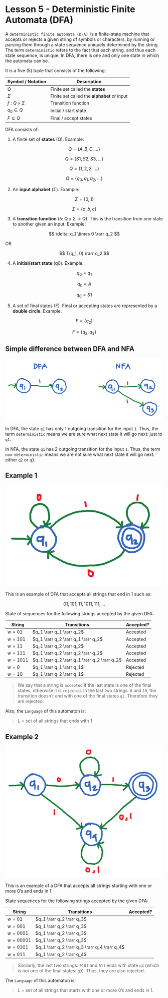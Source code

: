 # Lesson 5 - Deterministic Finite Automata (DFA)

A `deterministic finite automata (DFA) `is a finite-state machine that accepts or rejects a given string of symbols or characters, by running or parsing them through a state sequence uniquely determined by the string. The term `deterministic` refers to the fact that each string, and thus each state sequence, is unique. In DFA, there is one and only one state in which the automata can be.

It is a five (5) tuple that consists of the following:

| Symbol / Notation | Description |
| --- | --- |
| $Q$ | Finite set called the **states** |
| $\Sigma$ | Finite set called the **alphabet** or input |
| $f: Q \times \Sigma$ | Transition function |
| $q_0 \in Q$ | Initial / start state |
| $F \subseteq Q$ | Final / accept states |

DFA consists of:
1. A finite set of **states** (Q). Example:

$$ Q = \lbrace A, B, C, ... \rbrace $$

$$ Q = \lbrace S1, S2, S3, ... \rbrace $$

$$ Q = \lbrace 1, 2, 3, ... \rbrace $$

$$ Q = \lbrace q_0, q_1, q_2, ... \rbrace $$

2. An **input alphabet** (Σ). Example:

$$ \Sigma = \lbrace 0, 1 \rbrace $$

$$ \Sigma = \lbrace a, b, c \rbrace $$

3. A **transition function** (δ: Q x Σ -> Q). This is the transition from one state 
to another given an input. Example:

$$ \delta: q_1 \times 0 \rarr q_2 $$

OR

$$ T(q_1, 0) \rarr q_2 $$

4. A **initial/start state** (q0). Example:

$$ q_0 = q_1 $$

$$ q_0 = A $$

$$ q_0 = S1 $$

5. A set of final states (F). Final or accepting states are represented by a **double circle**. Example:
   
$$ F = \lbrace q_2 \rbrace $$

$$ F = \lbrace q_2, q_3 \rbrace $$

## Simple difference between DFA and NFA

![](dvn.png "")

In DFA, the state `q1` has only 1 outgoing transition for the input `1`. Thus, the term `deterministic` means we are sure what next state it will go next: just to `q1`.

In NFA, the state `q1` has 2 outgoing transition for the input `1`. Thus, the term `non-deterministic` means we are not sure what next state it will go next: either `q2` or `q3`.


## Example 1

![](ex1.png "")

This is an example of DFA that accepts all strings that end in 1 such as:

$$ 01, 101, 11, 1011, 111, ... $$

State of sequences for the following strings accepted by the given DFA:

| String | Transitions | Accepted? |
| -- | -- | -- |
| $w = 01$ | $q_1 \rarr q_1 \rarr q_2$ | Accepted |
| $w = 101$ | $q_1 \rarr q_2 \rarr q_1 \rarr q_2$ | Accepted |
| $w = 11$ | $q_1 \rarr q_2 \rarr q_2$ |  Accepted |
| $w = 111$ | $q_1 \rarr q_2 \rarr q_2 \rarr q_2$ |  Accepted |
| $w = 1011$ | $q_1 \rarr q_2 \rarr q_1 \rarr q_2 \rarr q_2$ |  Accepted |
| $w = 0$ | $q_1 \rarr q_1 \rarr q_1$  | Rejected |
| $w = 10$ | $q_1 \rarr q_2 \rarr q_1$ | Rejected |

> We say that a string is `accepted` if the last state is one of the final states, otherwise it is `rejected`. In the last two strings: `0` and `10`, the transition doesn't end with one of the final states `q2`. Therefore they are rejected.

Also, the `Language` of this automaton is:

> L = set of all strings that ends with 1

## Example 2

![](ex2.png "")

This is an example of a DFA that accepts all strings starting with one or more 0’s and ends in 1.

State sequences for the following strings accepted by the given DFA:

| String | Transitions | Accepted? |
| -- | -- | -- |
| $w = 01$ | $q_1 \rarr q_2 \rarr q_3$ |
| $w = 001$ | $q_1 \rarr q_2 \rarr q_3$ |
| $w = 0001$ | $q_1 \rarr q_2 \rarr q_3$ |
| $w = 00001$ | $q_1 \rarr q_2 \rarr q_3$ |
| $w = 0101$ | $q_1 \rarr q_2 \rarr q_3 \rarr q_4 \rarr q_4$ |
| $w = 011$ | $q_1 \rarr q_2 \rarr q_4$ |

> Similarly, the last two strings: `0101` and `011` ends with state `q4` (which is not one of the final states: `q3`). Thus, they are also rejected.

The `Language` of this automaton is:

> L = set of all strings that starts with one or more 0’s and ends in 1.